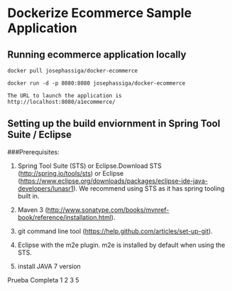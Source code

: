 # Dockerize Ecommerce Sample Application

## Running ecommerce application locally

	docker pull josephassiga/docker-ecommerce

	docker run -d -p 8080:8080 josephassiga/docker-ecommerce

    The URL to launch the application is http://localhost:8080/a1ecommerce/

## Setting up the build enviornment in Spring Tool Suite / Eclipse

###Prerequisites:
1)	Spring Tool Suite (STS) or Eclipse.Download STS (http://spring.io/tools/sts) or Eclipse (https://www.eclipse.org/downloads/packages/eclipse-ide-java-developers/lunasr1). We recommend using STS as it has spring tooling built in. 

2)	Maven 3 (http://www.sonatype.com/books/mvnref-book/reference/installation.html). 

3)	git command line tool (https://help.github.com/articles/set-up-git).

4)	Eclipse with the m2e plugin. m2e is installed by default when using the STS.

5) install JAVA 7 version

Prueba Completa
1 2 3
5
